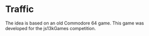 Traffic
=======

The idea is based on an old Commodore 64 game. This game was developed for the js13kGames competition.
